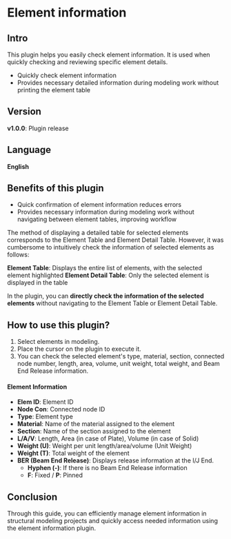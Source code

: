 # Element information

**Intro**
------
This plugin helps you easily check element information. 
It is used when quickly checking and reviewing specific element details.

- Quickly check element information
- Provides necessary detailed information during modeling work without printing the element table


**Version**
------
__v1.0.0__: Plugin release


**Language**
------
__English__

**Benefits of this plugin**
------

- Quick confirmation of element information reduces errors
- Provides necessary information during modeling work without navigating between element tables, improving workflow

The method of displaying a detailed table for selected elements corresponds to the Element Table and Element Detail Table.
However, it was cumbersome to intuitively check the information of selected elements as follows:

__Element Table__: Displays the entire list of elements, with the selected element highlighted
__Element Detail Table__: Only the selected element is displayed in the table

In the plugin, you can __directly check the information of the selected elements__ without navigating to the Element Table or Element Detail Table.

**How to use this plugin?**
------

1. Select elements in modeling.
2. Place the cursor on the plugin to execute it.
3. You can check the selected element's type, material, section, connected node number, length, area, volume, unit weight, total weight, and Beam End Release information.

#### Element Information
  - __Elem ID__: Element ID
  - __Node Con__: Connected node ID
  - __Type__: Element type
  - __Material__: Name of the material assigned to the element
  - __Section__: Name of the section assigned to the element
  - __L/A/V__: Length, Area (in case of Plate), Volume (in case of Solid)
  - __Weight (U)__: Weight per unit length/area/volume (Unit Weight)
  - __Weight (T)__: Total weight of the element
  - __BER (Beam End Release)__: Displays release information at the I/J End.
    * __Hyphen (-)__: If there is no Beam End Release information
    * __F__: Fixed / __P__: Pinned


**Conclusion**
------
Through this guide, you can efficiently manage element information in structural modeling projects and quickly access needed information using the element information plugin.